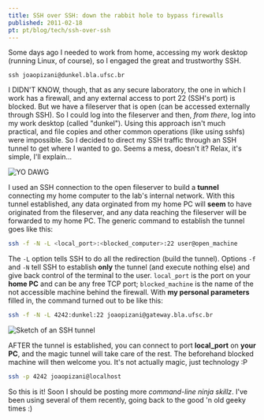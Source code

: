 ```yaml
---
title: SSH over SSH: down the rabbit hole to bypass firewalls
published: 2011-02-18
pt: pt/blog/tech/ssh-over-ssh
---
```


Some days ago I needed to work from home, accessing my work desktop (running Linux, of course), so I engaged the great and trustworthy SSH.

    ssh joaopizani@dunkel.bla.ufsc.br

I DIDN'T KNOW, though, that as any secure laboratory, the one in which I work has a firewall, and any external access to port 22 (SSH's port) is blocked.
But we have a fileserver that is open (can be accessed externally through SSH).
So I could log into the fileserver and then, _from there_, log into my work desktop (called "dunkel").
Using this approach isn't much practical, and file copies and other common operations (like using sshfs) were impossible.
So I decided to direct my SSH traffic through an SSH tunnel to get where I wanted to go.
Seems a mess, doesn't it? Relax, it's simple, I'll explain...

![YO DAWG](/files/imgs/2011-02_YODAWGSSH.jpg)

<!--more-->

I used an SSH connection to the open fileserver to build a **tunnel** connecting my home computer to the lab's internal network.
With this tunnel established, any data orginated from my home PC will **seem** to have originated from the fileserver,
and any data reaching the fileserver will be forwarded to my home PC.
The generic command to establish the tunnel goes like this:

```bash
ssh -f -N -L <local_port>:<blocked_computer>:22 user@open_machine
```

The `-L` option tells SSH to do all the redirection (build the tunnel).
Options `-f` and `-N` tell SSH to establish **only** the tunnel (and execute nothing else) and give back control of the terminal to the user.
`local_port` is the port on your **home PC** and can be any free TCP port; `blocked_machine` is the name of the not accessible machine behind the firewall.
With **my personal parameters** filled in, the command turned out to be like this:

```bash
ssh -f -N -L 4242:dunkel:22 joaopizani@gateway.bla.ufsc.br
```

![Sketch of an SSH tunnel](/files/imgs/2011-02_tunel.png)

AFTER the tunnel is established, you can connect to port **local_port** on **your PC**, and the magic tunnel will take care of the rest.
The beforehand blocked machine will then welcome you. It's not actually magic, just technology :P

```bash
ssh -p 4242 joaopizani@localhost
```

So this is it!
Soon I should be posting more _command-line ninja skillz_.
I've been using several of them recently, going back to the good 'n old geeky times :)

